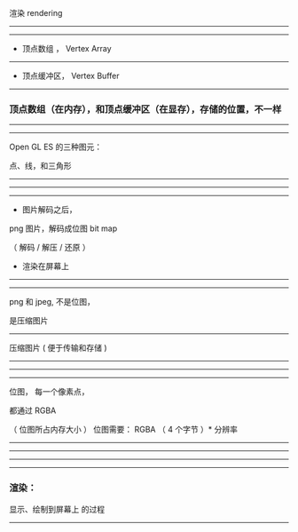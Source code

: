 渲染 rendering

<hr>


<hr>


* 顶点数组 ， Vertex Array


<hr>

* 顶点缓冲区， Vertex Buffer

<hr>

### 顶点数组（在内存），和顶点缓冲区（在显存），存储的位置，不一样




<hr>





<hr>


Open GL ES 的三种图元：


点、线，和三角形




<hr>


<hr>



<hr>



* 图片解码之后，


png 图片，解码成位图  bit map


（ 解码 / 解压 / 还原 ）



* 渲染在屏幕上


<hr>





<hr>



png 和 jpeg, 不是位图，

是压缩图片


<hr>

压缩图片 (  便于传输和存储  )



<hr>

<hr>


<hr>


位图， 每一个像素点， 


都通过 RGBA


（ 位图所占内存大小 ）  位图需要： RGBA （ 4 个字节 ）* 分辨率

<hr>


<hr>





<hr>


<hr>




### 渲染：


显示、绘制到屏幕上
的过程



<hr>
